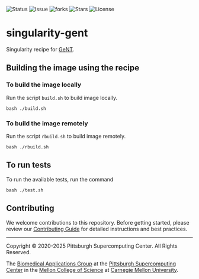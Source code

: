 ![Status](https://github.com/pscedu/singularity-gent/actions/workflows/main.yml/badge.svg)
![Issue](https://img.shields.io/github/issues/pscedu/singularity-gent)
![forks](https://img.shields.io/github/forks/pscedu/singularity-gent)
![Stars](https://img.shields.io/github/stars/pscedu/singularity-gent)
![License](https://img.shields.io/github/license/pscedu/singularity-gent)

# singularity-gent
Singularity recipe for [GeNT](https://github.com/icaoberg/gent).

## Building the image using the recipe

### To build the image locally
Run the script `build.sh` to build image locally.

```
bash ./build.sh
```

### To build the image remotely
Run the script `rbuild.sh` to build image remotely.

```
bash ./rbuild.sh
```
## To run tests
To run the available tests, run the command

```
bash ./test.sh
```
## Contributing
We welcome contributions to this repository. Before getting started, please review our [Contributing Guide](https://raw.githubusercontent.com/pscedu/singularity-report/refs/heads/main/CONTRIBUTING.md) for detailed instructions and best practices.

---
Copyright © 2020-2025 Pittsburgh Supercomputing Center. All Rights Reserved.

The [Biomedical Applications Group](https://www.psc.edu/biomedical-applications/) at the [Pittsburgh Supercomputing
Center](http://www.psc.edu) in the [Mellon College of Science](https://www.cmu.edu/mcs/) at [Carnegie Mellon University](http://www.cmu.edu).
